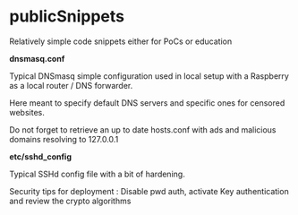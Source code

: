 # publicSnippets
Relatively simple code snippets either for PoCs or education

**dnsmasq.conf**

Typical DNSmasq simple configuration used in local setup with a Raspberry as a local router / DNS forwarder.

Here meant to specify default DNS servers and specific ones for censored websites.

Do not forget to retrieve an up to date hosts.conf with ads and malicious domains resolving to 127.0.0.1


**etc/sshd_config**

Typical SSHd config file with a bit of hardening.

Security tips for deployment : Disable pwd auth, activate Key authentication and review the crypto algorithms
